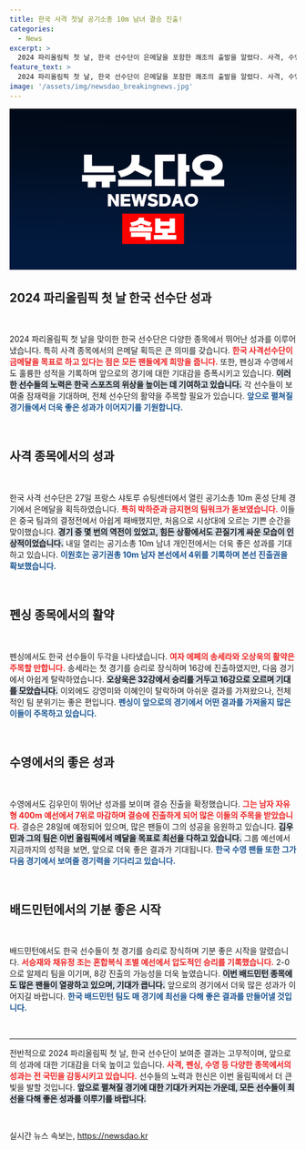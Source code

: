 ```yaml
---
title: 한국 사격 첫날 공기소총 10m 남녀 결승 진출!
categories:
  - News
excerpt: >
  2024 파리올림픽 첫 날, 한국 선수단이 은메달을 포함한 쾌조의 출발을 알렸다. 사격, 수영, 펜싱 등 다양한 종목에서 주목받는 성과를 거두며 메달 사냥에 나섰다. 자랑스러운 한국 선수들의 활약을 기대해보세요!
feature_text: >
  2024 파리올림픽 첫 날, 한국 선수단이 은메달을 포함한 쾌조의 출발을 알렸다. 사격, 수영, 펜싱 등 다양한 종목에서 주목받는 성과를 거두며 메달 사냥에 나섰다. 자랑스러운 한국 선수들의 활약을 기대해보세요!
image: '/assets/img/newsdao_breakingnews.jpg'
---
```


<p><img src="/assets/img/newsdao_breakingnews.jpg" alt="implanttips 속보" /></p>

<h2 data-ke-size="size26">2024 파리올림픽 첫 날 한국 선수단 성과</h2>

<p data-ke-size="size16">&nbsp;</p>

<p data-ke-size="size16">2024 파리올림픽 첫 날을 맞이한 한국 선수단은 다양한 종목에서 뛰어난 성과를 이루어냈습니다. 특히 사격 종목에서의 은메달 획득은 큰 의미를 갖습니다. <b><span style="color: #ee2323;">한국 사격선수단이 금메달을 목표로 하고 있다는 점은 모든 팬들에게 희망을 줍니다.</span></b> 또한, 펜싱과 수영에서도 훌륭한 성적을 기록하며 앞으로의 경기에 대한 기대감을 증폭시키고 있습니다. <b><span style="background-color: #21538527;">이러한 선수들의 노력은 한국 스포츠의 위상을 높이는 데 기여하고 있습니다.</span></b> 각 선수들이 보여줄 잠재력을 기대하며, 전체 선수단의 활약을 주목할 필요가 있습니다. <b><span style="color: #1a5490;">앞으로 펼쳐질 경기들에서 더욱 좋은 성과가 이어지기를 기원합니다.</span></b></p>

<p data-ke-size="size16">&nbsp;</p>

<h2 data-ke-size="size26">사격 종목에서의 성과</h2>

<p data-ke-size="size16">&nbsp;</p>

<p data-ke-size="size16">한국 사격 선수단은 27일 프랑스 샤토루 슈팅센터에서 열린 공기소총 10m 혼성 단체 경기에서 은메달을 획득하였습니다. <b><span style="color: #ee2323;">특히 박하준과 금지현의 팀워크가 돋보였습니다.</span></b> 이들은 중국 팀과의 결정전에서 아쉽게 패배했지만, 처음으로 시상대에 오르는 기쁜 순간을 맞이했습니다. <b><span style="background-color: #21538527;">경기 중 몇 번의 역전이 있었고, 힘든 상황에서도 끈질기게 싸운 모습이 인상적이었습니다.</span></b> 내일 열리는 공기소총 10m 남녀 개인전에서는 더욱 좋은 성과를 기대하고 있습니다. <b><span style="color: #1a5490;">이원호는 공기권총 10m 남자 본선에서 4위를 기록하며 본선 진출권을 확보했습니다.</span></b></p>

<p data-ke-size="size16">&nbsp;</p>

<h2 data-ke-size="size26">펜싱 종목에서의 활약</h2>

<p data-ke-size="size16">&nbsp;</p>

<p data-ke-size="size16">펜싱에서도 한국 선수들이 두각을 나타냈습니다. <b><span style="color: #ee2323;">여자 에페의 송세라와 오상욱의 활약은 주목할 만합니다.</span></b> 송세라는 첫 경기를 승리로 장식하며 16강에 진출하였지만, 다음 경기에서 아쉽게 탈락하였습니다. <b><span style="background-color: #21538527;">오상욱은 32강에서 승리를 거두고 16강으로 오르며 기대를 모았습니다.</span></b> 이외에도 강영미와 이혜인이 탈락하며 아쉬운 결과를 가져왔으나, 전체적인 팀 분위기는 좋은 편입니다. <b><span style="color: #1a5490;">펜싱이 앞으로의 경기에서 어떤 결과를 가져올지 많은 이들이 주목하고 있습니다.</span></b></p>

<p data-ke-size="size16">&nbsp;</p>

<h2 data-ke-size="size26">수영에서의 좋은 성과</h2>

<p data-ke-size="size16">&nbsp;</p>

<p data-ke-size="size16">수영에서도 김우민이 뛰어난 성과를 보이며 결승 진출을 확정했습니다. <b><span style="color: #ee2323;">그는 남자 자유형 400m 예선에서 7위로 마감하며 결승에 진출하게 되어 많은 이들의 주목을 받았습니다.</span></b> 결승은 28일에 예정되어 있으며, 많은 팬들이 그의 성공을 응원하고 있습니다. <b><span style="background-color: #21538527;">김우민과 그의 팀은 이번 올림픽에서 메달을 목표로 최선을 다하고 있습니다.</span></b> 그룹 예선에서 지금까지의 성적을 보면, 앞으로 더욱 좋은 결과가 기대됩니다. <b><span style="color: #1a5490;">한국 수영 팬들 또한 그가 다음 경기에서 보여줄 경기력을 기다리고 있습니다.</span></b></p>

<p data-ke-size="size16">&nbsp;</p>

<h2 data-ke-size="size26">배드민턴에서의 기분 좋은 시작</h2>

<p data-ke-size="size16">&nbsp;</p>

<p data-ke-size="size16">배드민턴에서도 한국 선수들이 첫 경기를 승리로 장식하며 기분 좋은 시작을 알렸습니다. <b><span style="color: #ee2323;">서승재와 채유정 조는 혼합복식 조별 예선에서 압도적인 승리를 기록했습니다.</span></b> 2-0으로 알제리 팀을 이기며, 8강 진출의 가능성을 더욱 높였습니다. <b><span style="background-color: #21538527;">이번 배드민턴 종목에도 많은 팬들이 열광하고 있으며, 기대가 큽니다.</span></b> 앞으로의 경기에서 더욱 많은 성과가 이어지길 바랍니다. <b><span style="color: #1a5490;">한국 배드민턴 팀도 매 경기에 최선을 다해 좋은 결과를 만들어낼 것입니다.</span></b></p>

<p data-ke-size="size16">&nbsp;</p>

<hr />

<p data-ke-size="size16">전반적으로 2024 파리올림픽 첫 날, 한국 선수단이 보여준 결과는 고무적이며, 앞으로의 성과에 대한 기대감을 더욱 높이고 있습니다. <b><span style="color: #ee2323;">사격, 펜싱, 수영 등 다양한 종목에서의 성과는 전 국민을 감동시키고 있습니다.</span></b> 선수들의 노력과 헌신은 이번 올림픽에서 더 큰 빛을 발할 것입니다. <b><span style="background-color: #21538527;">앞으로 펼쳐질 경기에 대한 기대가 커지는 가운데, 모든 선수들이 최선을 다해 좋은 성과를 이루기를 바랍니다.</span></b></p>

<p data-ke-size="size16">&nbsp;</p>
실시간 뉴스 속보는, <a href="https://newsdao.kr" rel="dofollow">https://newsdao.kr</a>


